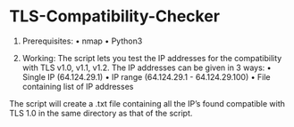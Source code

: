 # TLS-Compatibility-Checker

1.	Prerequisites: 
•	nmap
•	Python3 

2.	Working:
The script lets you test the IP addresses for the compatibility with TLS v1.0, v1.1, v1.2. The IP addresses can be given in 3 ways:
•	Single IP (64.124.29.1)
•	IP range (64.124.29.1 - 64.124.29.100)
•	File containing list of IP addresses 

The script will create a .txt file containing all the IP’s found compatible with TLS 1.0 in the same directory as that of the script.


